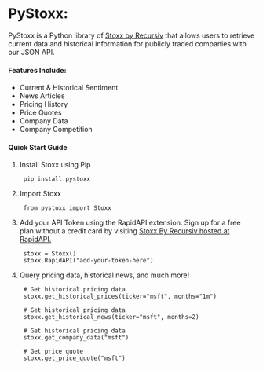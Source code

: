 # PyStoxx:

PyStoxx is a Python library of [Stoxx by Recursiv](https://recursiv.tech/) that allows users to retrieve current data and historical information for publicly traded companies with our JSON API.

#### Features Include:
- Current & Historical Sentiment
- News Articles
- Pricing History
- Price Quotes
- Company Data
- Company Competition

#### Quick Start Guide

1. Install Stoxx using Pip

        pip install pystoxx

2. Import Stoxx

        from pystoxx import Stoxx

3. Add your API Token using the RapidAPI extension. Sign up for a free plan without a credit card by visiting [Stoxx By Recursiv hosted at RapidAPI.](https://rapidapi.com/recursivllc/api/stoxx-by-recursiv)

        stoxx = Stoxx()
        stoxx.RapidAPI("add-your-token-here")

4. Query pricing data, historical news, and much more!


        # Get historical pricing data
        stoxx.get_historical_prices(ticker="msft", months="1m")

        # Get historical pricing data
        stoxx.get_historical_news(ticker="msft", months=2)

        # Get historical pricing data
        stoxx.get_company_data("msft")

        # Get price quote
        stoxx.get_price_quote("msft")



